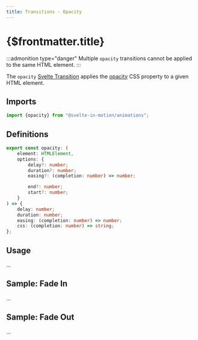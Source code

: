 ```yaml
---
title: Transitions - Opacity
---
```


# {$frontmatter.title}

:::admonition type="danger"
Multiple `opacity` transitions cannot be applied to the same HTML element.
:::

The `opacity` [Svelte Transition](https://svelte.dev/docs#template-syntax-element-directives-transition-fn) applies the [opacity](https://developer.mozilla.org/en-US/docs/Web/CSS/opacity) CSS property to a given HTML element.

## Imports

```typescript
import {opacity} from "@svelte-in-motion/animations";
```

## Definitions

```typescript
export const opacity: (
    element: HTMLElement,
    options: {
        delay?: number;
        duration?: number;
        easing?: (completion: number) => number;

        end?: number;
        start?: number;
    }
) => {
    delay: number;
    duration: number;
    easing: (completion: number) => number;
    css: (completion: number) => string;
};
```

## Usage

...

## Sample: Fade In

...

## Sample: Fade Out

...
